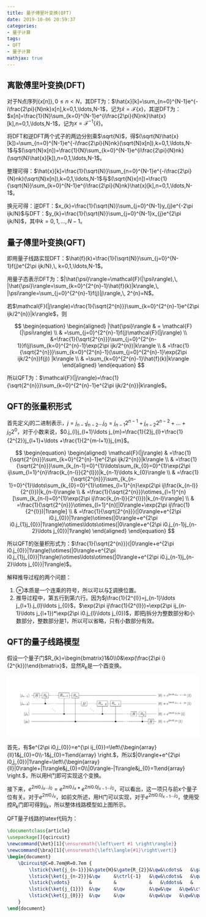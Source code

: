 ```yaml
---
title: 量子傅里叶变换(QFT)
date: 2019-10-06 20:59:37
categories:
- 量子计算
tags:
- QFT
- 量子计算
mathjax: true
---
```


## 离散傅里叶变换(DFT)

对于N点序列$\{x[n]\},0\leq n<N$，其DFT为：$\hat{x}[k]=\sum_{n=0}^{N-1}e^{-i\frac{2\pi}{N}nk}x[n],k=0,1,\ldots,N-1$，记为$\hat{x}=\mathcal{F}\{x\}$，其逆DFT为：$x[n]=\frac{1}{N}\sum_{k=0}^{N-1}e^{i\frac{2\pi}{N}nk}\hat{x}[k],n=0,1,\ldots,N-1$，记为$x=\mathcal{F}^{-1}\{\hat{x}\}$。

将DFT和逆DFT两个式子的两边分别乘$\sqrt{N}$，得$(\sqrt{N}\hat{x}[k])=\sum_{n=0}^{N-1}e^{-i\frac{2\pi}{N}nk}(\sqrt{N}x[n]),k=0,1,\ldots,N-1$与$(\sqrt{N}x[n])=\frac{1}{N}\sum_{k=0}^{N-1}e^{i\frac{2\pi}{N}nk}(\sqrt{N}\hat{x}[k]),n=0,1,\ldots,N-1$。

整理可得：$\hat{x}[k]=\frac{1}{\sqrt{N}}\sum_{n=0}^{N-1}e^{-i\frac{2\pi}{N}nk}(\sqrt{N}x[n]),k=0,1,\ldots,N-1$与$(\sqrt{N}x[n])=\frac{1}{\sqrt{N}}\sum_{k=0}^{N-1}e^{i\frac{2\pi}{N}nk}\hat{x}[k],n=0,1,\ldots,N-1$。

换元可得：逆DFT：$x_{k}=\frac{1}{\sqrt{N}}\sum_{j=0}^{N-1}y_{j}e^{-2\pi ijk/N}$与DFT：$y_{k}=\frac{1}{\sqrt{N}}\sum_{j=0}^{N-1}x_{j}e^{2\pi ijk/N}$，其中$k=0,1,\ldots,N-1$。

## 量子傅里叶变换(QFT)

即用量子线路实现DFT：$\hat{f}(k)=\frac{1}{\sqrt{N}}\sum_{j=0}^{N-1}f(j)e^{2\pi ijk/N},\, k=0,1,\ldots,N-1$。

用量子态表示DFT为：$|\hat{\psi}\rangle=\mathcal{F}(|\psi\rangle),\, |\hat{\psi}\rangle=\sum_{k=0}^{2^{n}-1}\hat{f}(k)|k\rangle,\, |\psi\rangle=\sum_{j=0}^{2^{n}-1}f(j)|j\rangle,\, 2^{n}=N$。

若$\mathcal{F}(|j\rangle)=\frac{1}{\sqrt{2^{n}}}\sum_{k=0}^{2^{n}-1}e^{2\pi ijk/2^{n}}|k\rangle$，则

$$
\begin{equation}
\begin{aligned}
|\hat{\psi}\rangle & = \mathcal{F}(|\psi\rangle) \\
& =\sum_{j=0}^{2^{n}-1}f(j)\mathcal{F}(|j\rangle) \\
&=\frac{1}{\sqrt{2^{n}}}\sum_{j=0}^{2^{n-1}}f(j)\sum_{k=0}^{2^{n}-1}\exp(2\pi ijk/2^{n})|k\rangle \\
& =\frac{1}{\sqrt{2^{n}}}\sum_{k=0}^{2^{n}-1}(\sum_{j=0}^{2^{n}-1}\exp(2\pi ijk/2^{n})f(j)) |k\rangle \\
& =\sum_{k=0}^{2^{n}-1}\hat{f}(k)|k\rangle
\end{aligned}
\end{equation}
$$


所以QFT为：$\mathcal{F}(|j\rangle)=\frac{1}{\sqrt{2^{n}}}\sum_{k=0}^{2^{n}-1}e^{2\pi ijk/2^{n}}|k\rangle$。

## QFT的张量积形式

首先定义$j$的二进制表示，$j=j_{n-1}j_{n-2}\ldots j_{0}=j_{n-1}2^{n-1}+j_{n-2}2^{n-2}+\ldots+j_{0}2^{0}$，对于小数来说，$0.j_{l}j_{l+1}\ldots j_{m}=\frac{1}{2}j_{l}+\frac{1}{2^{2}}j_{l+1}+\ldots +\frac{1}{2^{m-l+1}}j_{m}$。

$$
\begin{equation}
\begin{aligned}
\mathcal{F}(|j\rangle) & =\frac{1}{\sqrt{2^{n}}}\sum_{k=0}^{2^{n}-1}e^{2\pi ijk/2^{n}}|k\rangle \\
& =\frac{1}{\sqrt{2^{n}}}\sum_{k_{n-1}=0}^{1}\ldots\sum_{k_{0}=0}^{1}\exp(2\pi ij\sum_{l=1}^{n}\frac{k_{n-l}}{2^{l}})|k_{n-1}\ldots k_{0}\rangle \\
& =\frac{1}{\sqrt{2^{n}}}\sum_{k_{n-1}=0}^{1}\ldots\sum_{k_{0}=0}^{1}\otimes_{l=1}^{n}\exp(2\pi ij\frac{k_{n-l}}{2^{l}})|k_{n-l}\rangle \\
& =\frac{1}{\sqrt{2^{n}}}\otimes_{l=1}^{n}[\sum_{k_{n-l}=0}^{1}\exp(2\pi ij\frac{k_{n-l}}{2^{l}})|k_{n-l}\rangle] \\
& =\frac{1}{\sqrt{2^{n}}}\otimes_{l=1}^{n}[|0\rangle+\exp(2\pi ij\frac{1}{2^{l}})|1\rangle] \\
& =\frac{1}{\sqrt{2^{n}}}(|0\rangle+e^{2\pi i0.j_{0}}|1\rangle)\otimes(|0\rangle+e^{2\pi i0.j_{1}j_{0}}|1\rangle)\otimes\ldots\otimes(|0\rangle+e^{2\pi i0.j_{n-1}j_{n-2}\ldots j_{0}}|1\rangle)
\end{aligned}
\end{equation}
$$


所以QFT的张量积形式为：$\frac{1}{\sqrt{2^{n}}}(|0\rangle+e^{2\pi i0.j_{0}}|1\rangle)\otimes(|0\rangle+e^{2\pi i0.j_{1}j_{0}}|1\rangle)\otimes\ldots\otimes(|0\rangle+e^{2\pi i0.j_{n-1}j_{n-2}\ldots j_{0}}|1\rangle)$。

解释推导过程的两个问题：

1. $\otimes$本质是一个连乘的符号，所以可以与$\sum$调换位置。
2. 推导过程中，第五行到第六行。因为$j\frac{1}{2^{l}}=j_{n-1}\ldots j_{l+1}.j_{l}\ldots j_{0}$，$\exp(2\pi ij\frac{1}{2^{l}})=\exp(2\pi ij_{n-1}\ldots j_{l+1})*\exp(2\pi i0.j_{l}\ldots j_{0})$，即把$j$拆分为整数部分和小数部分，整数部分是1，所以可以省略，只有小数部分有效。

## QFT的量子线路模型

假设一个量子门$R_{k}=\begin{bmatrix}1&0\\0&\exp(\frac{2\pi i}{2^{k}})\end{bmatrix}$，显然$R_{k}$是一个酉变换。

![](quantum-fourier-transform/circuit-of-qft.jpg)

首先，有$e^{2\pi i0,j_{0}}=e^{\pi ij_{0}}=\left\{\begin{array}{ll}1&j_{0}=0\\-1&j_{0}=1\end{array} \right.$，所以$|0\rangle+e^{2\pi i0,j_{0}}|1\rangle=\left\{\begin{array}{ll}|0\rangle+|1\rangle&j_{0}=0\\|0\rangle-|1\rangle&j_{0}=1\end{array} \right.$，所以用H门即可实现这个变换。

接下来，$e^{2\pi i0.j_{x}\ldots j_{0}}=e^{2\pi i0.j_{x}}*e^{2\pi i0.0j_{x-1}\ldots j_{0}}$，可以看出，这一项只与前x个量子位有关。对于$e^{2\pi i0.j_{x}}$，如前文所述，用H门可以实现，对于$e^{2\pi i0.0j_{x-1}\ldots j_{0}}$，使用受控$R_{k}$门即可得到$j_{k}$，所以整体线路模型如上图所示。

QFT量子线路的latex代码为：

```latex
\documentclass{article}
\usepackage[]{qcircuit}
\newcommand{\ket}[1]{\ensuremath{\left\vert #1 \right\rangle}}
\newcommand{\bra}[1]{\ensuremath{\left\langle{#1}\right\vert}}
\begin{document}
	\Qcircuit@C=0.7em@R=0.7em {
		\lstick{\ket{j_{n-1}}}&\gate{H}&\gate{R_{2}}&\qw&\cdots&   &\gate{R_{n-1}}&\gate{R_n}&\qw     &\qw&\qw   &\qw&\qw           &\qw           &\qw&\qw   &\qw&\qw     &\qw           &\qw     &\rstick{\ket{0}+e^{2\pi i0.j_{n-1}\ldots j_{0}}\ket{1}}\qw \\
		\lstick{\ket{j_{n-2}}}&\qw     &\ctrl{-1}   &\qw&\cdots&   &\qw           &\qw       &\gate{H}&\qw&\cdots&   &\gate{R_{n-2}}&\gate{R_{n-1}}&\qw&\qw   &\qw&\qw     &\qw           &\qw     &\rstick{\ket{0}+e^{2\pi i0.j_{n-2}\ldots j_{0}}\ket{1}}\qw \\
		\lstick{\vdots}       &        &            &   &\ddots&   &              &          &        &   &\ddots&   &              &              &   &      &   &        &              &        &\rstick{\vdots} \\
		\lstick{\ket{j_{1}}}  &\qw     &\qw         &\qw&\qw   &\qw&\ctrl{-3}     &\qw       &\qw     &\qw&\qw   &\qw&\ctrl{-2}     &\qw           &\qw&\cdots&   &\gate{H}&\gate{R_{n-2}}&\qw     &\rstick{\ket{0}+e^{2\pi i0.j_{1}j_{0}}\ket{1}}\qw \\
		\lstick{\ket{j_{0}}}  &\qw     &\qw         &\qw&\qw   &\qw&\qw           &\ctrl{-4} &\qw     &\qw&\qw   &\qw&\qw           &\ctrl{-3}     &\qw&\cdots&   &\qw     &\ctrl{-1}     &\gate{H}&\rstick{\ket{0}+e^{2\pi i0.j_{0}}\ket{1}}\qw
	}
\end{document}
```



